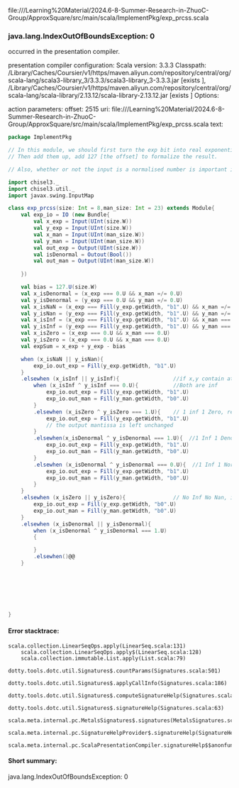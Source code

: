 file://<HOME>/Learning%20Material/2024.6-8-Summer-Research-in-ZhuoC-Group/ApproxSquare/src/main/scala/ImplementPkg/exp_prcss.scala
### java.lang.IndexOutOfBoundsException: 0

occurred in the presentation compiler.

presentation compiler configuration:
Scala version: 3.3.3
Classpath:
<HOME>/Library/Caches/Coursier/v1/https/maven.aliyun.com/repository/central/org/scala-lang/scala3-library_3/3.3.3/scala3-library_3-3.3.3.jar [exists ], <HOME>/Library/Caches/Coursier/v1/https/maven.aliyun.com/repository/central/org/scala-lang/scala-library/2.13.12/scala-library-2.13.12.jar [exists ]
Options:



action parameters:
offset: 2515
uri: file://<HOME>/Learning%20Material/2024.6-8-Summer-Research-in-ZhuoC-Group/ApproxSquare/src/main/scala/ImplementPkg/exp_prcss.scala
text:
```scala
package ImplementPkg

// In this module, we should first turn the exp bit into real exponential
// Then add them up, add 127 [the offset] to formalize the result.

// Also, whether or not the input is a normalised number is important in this module.

import chisel3._
import chisel3.util._
import javax.swing.InputMap

class exp_prcss(size: Int = 8,man_size: Int = 23) extends Module{
	val exp_io = IO (new Bundle{
		val x_exp = Input(UInt(size.W))
		val y_exp = Input(UInt(size.W))
		val x_man = Input(UInt(man_size.W))
		val y_man = Input(UInt(man_size.W))
		val out_exp = Output(UInt(size.W))
		val isDenormal = Outout(Bool())
		val out_man = Output(UInt(man_size.W))
		
	})

	val bias = 127.U(size.W)
	val x_isDenormal = (x_exp === 0.U && x_man =/= 0.U)
	val y_isDenormal = (y_exp === 0.U && y_man =/= 0.U)
	val x_isNaN = (x_exp === Fill(y_exp.getWidth, "b1".U) && x_man =/= 0.U)
	val y_isNan = (y_exp === Fill(y_exp.getWidth, "b1".U) && y_man =/= 0.U)
	val x_isInf = (x_exp === Fill(y_exp.getWidth, "b1".U) && x_man === 0.U)
	val y_isInf = (y_exp === Fill(y_exp.getWidth, "b1".U) && y_man === 0.U)
	val x_isZero = (x_exp === 0.U && x_man === 0.U)
	val y_isZero = (x_exp === 0.U && x_man === 0.U)
	val expSum = x_exp + y_exp - bias

	when (x_isNaN || y_isNan){
		exp_io.out_exp = Fill(y_exp.getWidth, "b1".U)
	}
	.elsewhen (x_isInf || y_isInf){					//if x,y contain at least one Infinite number
		when (x_isInf ^ y_isInf === 0.U){			//Both are inf
			exp_io.out_exp = Fill(y_exp.getWidth, "b1".U)
			exp_io.out_man = Fill(y_man.getWidth, "b0".U)
		}
		.elsewhen (x_isZero ^ y_isZero === 1.U){	// 1 inf 1 Zero, result is Nan
			exp_io.out_exp = Fill(y_exp.getWidth, "b1".U)
			// the output mantissa is left unchanged
		}								
		.elsewhen(x_isDenormal ^ y_isDenormal === 1.U){  //1 Inf 1 Denormal, result is Inf
			exp_io.out_exp = Fill(y_exp.getWidth, "b1".U)
			exp_io.out_man = Fill(y_man.getWidth, "b0".U)
		}
		.elsewhen (x_isDenormal ^ y_isDenormal === 0.U){  //1 Inf 1 Normal, result is Inf
			exp_io.out_exp = Fill(y_exp.getWidth, "b1".U)
			exp_io.out_man = Fill(y_man.getWidth, "b0".U)
		} 
	}
	.elsewhen (x_isZero || y_isZero){				// No Inf No Nan, if contains at least one zero, the result is zero
		exp_io.out_exp = Fill(y_exp.getWidth, "b0".U)
		exp_io.out_man = Fill(y_man.getWidth, "b0".U)
	}	
	.elsewhen (x_isDenormal || y_isDenormal){							//No Inf, NaN or Zero, if contains at least one Denormal.
		when (x_isDenormal ^ y_isDenormal === 1.U)						//Only one denormal
		{

		}
		.elsewhen()@@
	}								
	

	
	


	
}  

```



#### Error stacktrace:

```
scala.collection.LinearSeqOps.apply(LinearSeq.scala:131)
	scala.collection.LinearSeqOps.apply$(LinearSeq.scala:128)
	scala.collection.immutable.List.apply(List.scala:79)
	dotty.tools.dotc.util.Signatures$.countParams(Signatures.scala:501)
	dotty.tools.dotc.util.Signatures$.applyCallInfo(Signatures.scala:186)
	dotty.tools.dotc.util.Signatures$.computeSignatureHelp(Signatures.scala:94)
	dotty.tools.dotc.util.Signatures$.signatureHelp(Signatures.scala:63)
	scala.meta.internal.pc.MetalsSignatures$.signatures(MetalsSignatures.scala:17)
	scala.meta.internal.pc.SignatureHelpProvider$.signatureHelp(SignatureHelpProvider.scala:51)
	scala.meta.internal.pc.ScalaPresentationCompiler.signatureHelp$$anonfun$1(ScalaPresentationCompiler.scala:426)
```
#### Short summary: 

java.lang.IndexOutOfBoundsException: 0